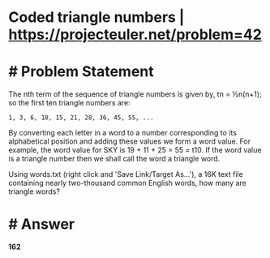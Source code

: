 # Coded triangle numbers | https://projecteuler.net/problem=42

# # Problem Statement



The nth term of the sequence of triangle numbers is given by, tn = ½n(n+1); so the first ten triangle numbers are:
```
1, 3, 6, 10, 15, 21, 28, 36, 45, 55, ...
```
By converting each letter in a word to a number corresponding to its alphabetical position and adding these values we form a word value. For example, the word value for SKY is 19 + 11 + 25 = 55 = t10. If the word value is a triangle number then we shall call the word a triangle word.

Using words.txt (right click and 'Save Link/Target As...'), a 16K text file containing nearly two-thousand common English words, how many are triangle words?


# # Answer
**162**
